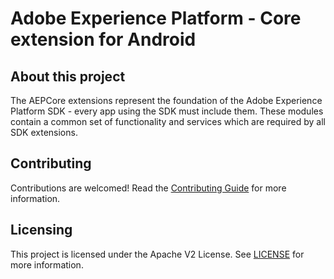 # Adobe Experience Platform - Core extension for Android

## About this project

The AEPCore extensions represent the foundation of the Adobe Experience Platform SDK - every app using the SDK must include them. These modules contain a common set of functionality and services which are required by all SDK extensions.

## Contributing

Contributions are welcomed! Read the [Contributing Guide](./.github/CONTRIBUTING.md) for more information.

## Licensing

This project is licensed under the Apache V2 License. See [LICENSE](LICENSE) for more information.


